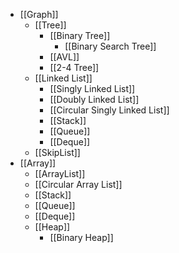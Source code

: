 * [[Graph]]
	* [[Tree]]
		* [[Binary Tree]]
			* [[Binary Search Tree]]
		* [[AVL]]
		* [[2-4 Tree]]
	* [[Linked List]]
		* [[Singly Linked List]]
		* [[Doubly Linked List]]
		* [[Circular Singly Linked List]]
		* [[Stack]]
		* [[Queue]]
		* [[Deque]]
	* [[SkipList]]
* [[Array]]
	* [[ArrayList]]
	* [[Circular Array List]]
	* [[Stack]]
	* [[Queue]]
	* [[Deque]]
	* [[Heap]]
		* [[Binary Heap]]
	